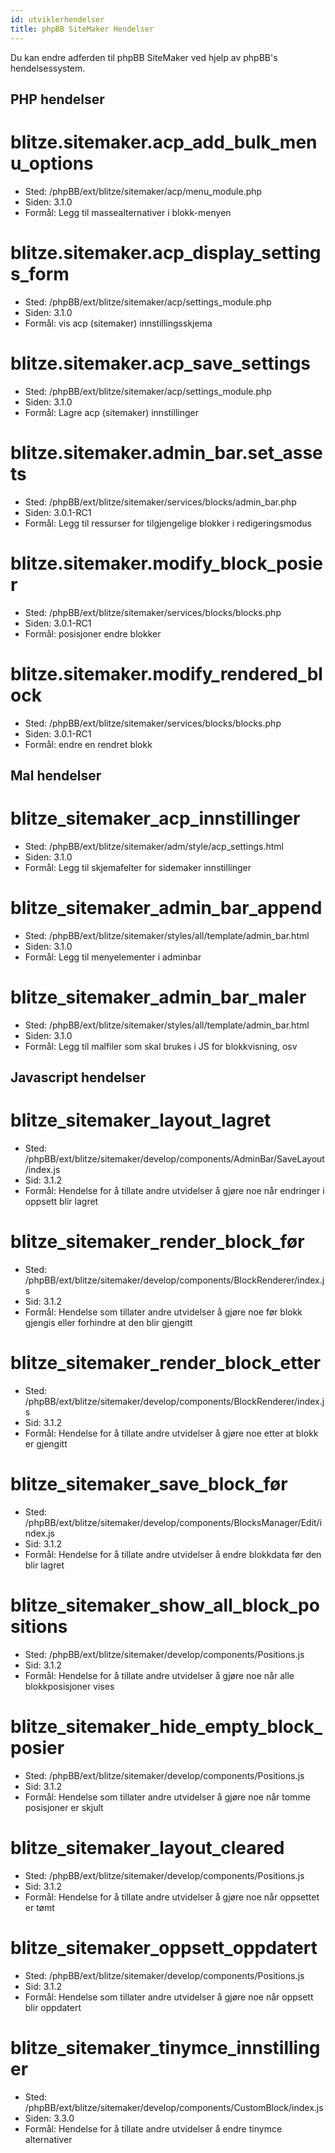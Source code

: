 ```yaml
---
id: utviklerhendelser
title: phpBB SiteMaker Hendelser
---
```


Du kan endre adferden til phpBB SiteMaker ved hjelp av phpBB's hendelsessystem.

## PHP hendelser

# blitze.sitemaker.acp_add_bulk_menu_options

- Sted: /phpBB/ext/blitze/sitemaker/acp/menu_module.php
- Siden: 3.1.0
- Formål: Legg til massealternativer i blokk-menyen

# blitze.sitemaker.acp_display_settings_form

- Sted: /phpBB/ext/blitze/sitemaker/acp/settings_module.php
- Siden: 3.1.0
- Formål: vis acp (sitemaker) innstillingsskjema

# blitze.sitemaker.acp_save_settings

- Sted: /phpBB/ext/blitze/sitemaker/acp/settings_module.php
- Siden: 3.1.0
- Formål: Lagre acp (sitemaker) innstillinger

# blitze.sitemaker.admin_bar.set_assets

- Sted: /phpBB/ext/blitze/sitemaker/services/blocks/admin_bar.php
- Siden: 3.0.1-RC1
- Formål: Legg til ressurser for tilgjengelige blokker i redigeringsmodus

# blitze.sitemaker.modify_block_posier

- Sted: /phpBB/ext/blitze/sitemaker/services/blocks/blocks.php
- Siden: 3.0.1-RC1
- Formål: posisjoner endre blokker

# blitze.sitemaker.modify_rendered_block

- Sted: /phpBB/ext/blitze/sitemaker/services/blocks/blocks.php
- Siden: 3.0.1-RC1
- Formål: endre en rendret blokk

## Mal hendelser

# blitze_sitemaker_acp_innstillinger

- Sted: /phpBB/ext/blitze/sitemaker/adm/style/acp_settings.html
- Siden: 3.1.0
- Formål: Legg til skjemafelter for sidemaker innstillinger

# blitze_sitemaker_admin_bar_append

- Sted: /phpBB/ext/blitze/sitemaker/styles/all/template/admin_bar.html
- Siden: 3.1.0
- Formål: Legg til menyelementer i adminbar

# blitze_sitemaker_admin_bar_maler

- Sted: /phpBB/ext/blitze/sitemaker/styles/all/template/admin_bar.html
- Siden: 3.1.0
- Formål: Legg til malfiler som skal brukes i JS for blokkvisning, osv

## Javascript hendelser

# blitze_sitemaker_layout_lagret

- Sted: /phpBB/ext/blitze/sitemaker/develop/components/AdminBar/SaveLayout/index.js
- Sid: 3.1.2
- Formål: Hendelse for å tillate andre utvidelser å gjøre noe når endringer i oppsett blir lagret

# blitze_sitemaker_render_block_før

- Sted: /phpBB/ext/blitze/sitemaker/develop/components/BlockRenderer/index.js
- Sid: 3.1.2
- Formål: Hendelse som tillater andre utvidelser å gjøre noe før blokk gjengis eller forhindre at den blir gjengitt

# blitze_sitemaker_render_block_etter

- Sted: /phpBB/ext/blitze/sitemaker/develop/components/BlockRenderer/index.js
- Sid: 3.1.2
- Formål: Hendelse for å tillate andre utvidelser å gjøre noe etter at blokk er gjengitt

# blitze_sitemaker_save_block_før

- Sted: /phpBB/ext/blitze/sitemaker/develop/components/BlocksManager/Edit/index.js
- Sid: 3.1.2
- Formål: Hendelse for å tillate andre utvidelser å endre blokkdata før den blir lagret

# blitze_sitemaker_show_all_block_positions

- Sted: /phpBB/ext/blitze/sitemaker/develop/components/Positions.js
- Sid: 3.1.2
- Formål: Hendelse for å tillate andre utvidelser å gjøre noe når alle blokkposisjoner vises

# blitze_sitemaker_hide_empty_block_posier

- Sted: /phpBB/ext/blitze/sitemaker/develop/components/Positions.js
- Sid: 3.1.2
- Formål: Hendelse som tillater andre utvidelser å gjøre noe når tomme posisjoner er skjult

# blitze_sitemaker_layout_cleared

- Sted: /phpBB/ext/blitze/sitemaker/develop/components/Positions.js
- Sid: 3.1.2
- Formål: Hendelse for å tillate andre utvidelser å gjøre noe når oppsettet er tømt

# blitze_sitemaker_oppsett_oppdatert

- Sted: /phpBB/ext/blitze/sitemaker/develop/components/Positions.js
- Sid: 3.1.2
- Formål: Hendelse som tillater andre utvidelser å gjøre noe når oppsett blir oppdatert

# blitze_sitemaker_tinymce_innstillinger

- Sted: /phpBB/ext/blitze/sitemaker/develop/components/CustomBlock/index.js
- Siden: 3.3.0
- Formål: Hendelse for å tillate andre utvidelser å endre tinymce alternativer